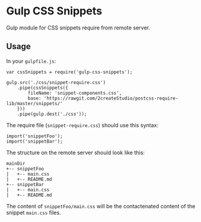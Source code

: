 # Gulp CSS Snippets

Gulp module for CSS snippets require from remote server.


## Usage
In your `gulpfile.js`:
```
var cssSnippets = require('gulp-css-snippets');

gulp.src('./css/snippet-require.css')
	.pipe(cssSnippets({
	    fileName: 'snippet-components.css',
	    base: 'https://rawgit.com/2createStudio/postcss-require-lib/master/snippets/'
	}))
	.pipe(gulp.dest('./css'));
```

The require file (`snippet-require.css`) should use this syntax:
```
import('snippetFoo');
import('snippetBar');
```

The structure on the remote server should look like this:

```
mainDir
+-- snippetFoo
|   +-- main.css
|   +-- README.md
+-- snippetBar
|   +-- main.css
|   +-- README.md
```

The content of `snippetFoo/main.css` will be the contactenated content of the snippet `main.css` files.
